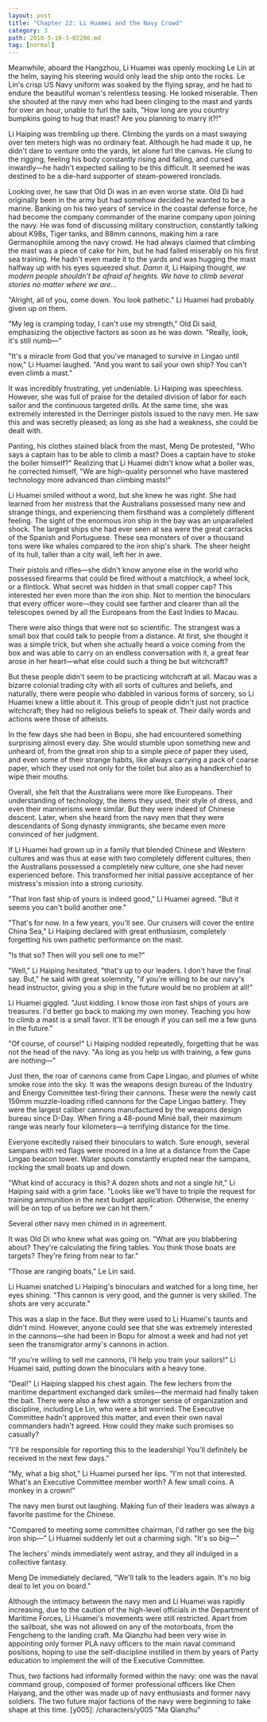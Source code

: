 ```yaml
---
layout: post
title: "Chapter 22: Li Huamei and the Navy Crowd"
category: 3
path: 2010-5-10-3-02200.md
tag: [normal]
---
```


Meanwhile, aboard the Hangzhou, Li Huamei was openly mocking Le Lin at the helm, saying his steering would only lead the ship onto the rocks. Le Lin's crisp US Navy uniform was soaked by the flying spray, and he had to endure the beautiful woman's relentless teasing. He looked miserable. Then she shouted at the navy men who had been clinging to the mast and yards for over an hour, unable to furl the sails, "How long are you country bumpkins going to hug that mast? Are you planning to marry it?!"

Li Haiping was trembling up there. Climbing the yards on a mast swaying over ten meters high was no ordinary feat. Although he had made it up, he didn't dare to venture onto the yards, let alone furl the canvas. He clung to the rigging, feeling his body constantly rising and falling, and cursed inwardly—he hadn't expected sailing to be this difficult. It seemed he was destined to be a die-hard supporter of steam-powered ironclads.

Looking over, he saw that Old Di was in an even worse state. Old Di had originally been in the army but had somehow decided he wanted to be a marine. Banking on his two years of service in the coastal defense force, he had become the company commander of the marine company upon joining the navy. He was fond of discussing military construction, constantly talking about K98s, Tiger tanks, and 88mm cannons, making him a rare Germanophile among the navy crowd. He had always claimed that climbing the mast was a piece of cake for him, but he had failed miserably on his first sea training. He hadn't even made it to the yards and was hugging the mast halfway up with his eyes squeezed shut. *Damn it,* Li Haiping thought, *we modern people shouldn't be afraid of heights. We have to climb several stories no matter where we are...*

"Alright, all of you, come down. You look pathetic." Li Huamei had probably given up on them.

"My leg is cramping today, I can't use my strength," Old Di said, emphasizing the objective factors as soon as he was down. "Really, look, it's still numb—"

"It's a miracle from God that you've managed to survive in Lingao until now," Li Huamei laughed. "And you want to sail your own ship? You can't even climb a mast."

It was incredibly frustrating, yet undeniable. Li Haiping was speechless. However, she was full of praise for the detailed division of labor for each sailor and the continuous targeted drills. At the same time, she was extremely interested in the Derringer pistols issued to the navy men. He saw this and was secretly pleased; as long as she had a weakness, she could be dealt with.

Panting, his clothes stained black from the mast, Meng De protested, "Who says a captain has to be able to climb a mast? Does a captain have to stoke the boiler himself?" Realizing that Li Huamei didn't know what a boiler was, he corrected himself, "We are high-quality personnel who have mastered technology more advanced than climbing masts!"

Li Huamei smiled without a word, but she knew he was right. She had learned from her mistress that the Australians possessed many new and strange things, and experiencing them firsthand was a completely different feeling. The sight of the enormous iron ship in the bay was an unparalleled shock. The largest ships she had ever seen at sea were the great carracks of the Spanish and Portuguese. These sea monsters of over a thousand tons were like whales compared to the iron ship's shark. The sheer height of its hull, taller than a city wall, left her in awe.

Their pistols and rifles—she didn't know anyone else in the world who possessed firearms that could be fired without a matchlock, a wheel lock, or a flintlock. What secret was hidden in that small copper cap? This interested her even more than the iron ship. Not to mention the binoculars that every officer wore—they could see farther and clearer than all the telescopes owned by all the Europeans from the East Indies to Macau.

There were also things that were not so scientific. The strangest was a small box that could talk to people from a distance. At first, she thought it was a simple trick, but when she actually heard a voice coming from the box and was able to carry on an endless conversation with it, a great fear arose in her heart—what else could such a thing be but witchcraft?

But these people didn't seem to be practicing witchcraft at all. Macau was a bizarre colonial trading city with all sorts of cultures and beliefs, and naturally, there were people who dabbled in various forms of sorcery, so Li Huamei knew a little about it. This group of people didn't just not practice witchcraft; they had no religious beliefs to speak of. Their daily words and actions were those of atheists.

In the few days she had been in Bopu, she had encountered something surprising almost every day. She would stumble upon something new and unheard of, from the great iron ship to a simple piece of paper they used, and even some of their strange habits, like always carrying a pack of coarse paper, which they used not only for the toilet but also as a handkerchief to wipe their mouths.

Overall, she felt that the Australians were more like Europeans. Their understanding of technology, the items they used, their style of dress, and even their mannerisms were similar. But they were indeed of Chinese descent. Later, when she heard from the navy men that they were descendants of Song dynasty immigrants, she became even more convinced of her judgment.

If Li Huamei had grown up in a family that blended Chinese and Western cultures and was thus at ease with two completely different cultures, then the Australians possessed a completely new culture, one she had never experienced before. This transformed her initial passive acceptance of her mistress's mission into a strong curiosity.

"That iron fast ship of yours is indeed good," Li Huamei agreed. "But it seems you can't build another one."

"That's for now. In a few years, you'll see. Our cruisers will cover the entire China Sea," Li Haiping declared with great enthusiasm, completely forgetting his own pathetic performance on the mast.

"Is that so? Then will you sell one to me?"

"Well," Li Haiping hesitated, "that's up to our leaders. I don't have the final say. But," he said with great solemnity, "if you're willing to be our navy's head instructor, giving you a ship in the future would be no problem at all!"

Li Huamei giggled. "Just kidding. I know those iron fast ships of yours are treasures. I'd better go back to making my own money. Teaching you how to climb a mast is a small favor. It'll be enough if you can sell me a few guns in the future."

"Of course, of course!" Li Haiping nodded repeatedly, forgetting that he was not the head of the navy. "As long as you help us with training, a few guns are nothing—"

Just then, the roar of cannons came from Cape Lingao, and plumes of white smoke rose into the sky. It was the weapons design bureau of the Industry and Energy Committee test-firing their cannons. These were the newly cast 150mm muzzle-loading rifled cannons for the Cape Lingao battery. They were the largest caliber cannons manufactured by the weapons design bureau since D-Day. When firing a 48-pound Minié ball, their maximum range was nearly four kilometers—a terrifying distance for the time.

Everyone excitedly raised their binoculars to watch. Sure enough, several sampans with red flags were moored in a line at a distance from the Cape Lingao beacon tower. Water spouts constantly erupted near the sampans, rocking the small boats up and down.

"What kind of accuracy is this? A dozen shots and not a single hit," Li Haiping said with a grim face. "Looks like we'll have to triple the request for training ammunition in the next budget application. Otherwise, the enemy will be on top of us before we can hit them."

Several other navy men chimed in in agreement.

It was Old Di who knew what was going on. "What are you blabbering about? They're calculating the firing tables. You think those boats are targets? They're firing from near to far."

"Those are ranging boats," Le Lin said.

Li Huamei snatched Li Haiping's binoculars and watched for a long time, her eyes shining. "This cannon is very good, and the gunner is very skilled. The shots are very accurate."

This was a slap in the face. But they were used to Li Huamei's taunts and didn't mind. However, anyone could see that she was extremely interested in the cannons—she had been in Bopu for almost a week and had not yet seen the transmigrator army's cannons in action.

"If you're willing to sell me cannons, I'll help you train your sailors!" Li Huamei said, putting down the binoculars with a heavy tone.

"Deal!" Li Haiping slapped his chest again. The few lechers from the maritime department exchanged dark smiles—the mermaid had finally taken the bait. There were also a few with a stronger sense of organization and discipline, including Le Lin, who were a bit worried. The Executive Committee hadn't approved this matter, and even their own naval commanders hadn't agreed. How could they make such promises so casually?

"I'll be responsible for reporting this to the leadership! You'll definitely be received in the next few days."

"My, what a big shot," Li Huamei pursed her lips. "I'm not that interested. What's an Executive Committee member worth? A few small coins. A monkey in a crown!"

The navy men burst out laughing. Making fun of their leaders was always a favorite pastime for the Chinese.

"Compared to meeting some committee chairman, I'd rather go see the big iron ship—" Li Huamei suddenly let out a charming sigh. "It's so big—"

The lechers' minds immediately went astray, and they all indulged in a collective fantasy.

Meng De immediately declared, "We'll talk to the leaders again. It's no big deal to let you on board."

Although the intimacy between the navy men and Li Huamei was rapidly increasing, due to the caution of the high-level officials in the Department of Maritime Forces, Li Huamei's movements were still restricted. Apart from the sailboat, she was not allowed on any of the motorboats, from the Fengcheng to the landing craft. Ma Qianzhu had been very wise in appointing only former PLA navy officers to the main naval command positions, hoping to use the self-discipline instilled in them by years of Party education to implement the will of the Executive Committee.

Thus, two factions had informally formed within the navy: one was the naval command group, composed of former professional officers like Chen Haiyang, and the other was made up of navy enthusiasts and former navy soldiers. The two future major factions of the navy were beginning to take shape at this time.
[y005]: /characters/y005 "Ma Qianzhu"